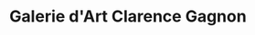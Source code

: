 ---
title: "Galerie d'Art Clarence Gagnon"
url: /baie-saint-paul/galerie-dart-clarence-gagnon/
shop: art
---